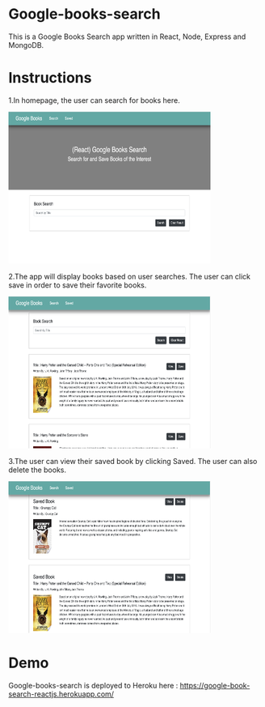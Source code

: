 # Google-books-search
  This is a Google Books Search app written in React, Node, Express and MongoDB.
  
# Instructions

  1.In homepage, the user can search for books here. 


   <img src="https://github.com/Pitchayarasm/google-books-search/blob/master/client/public/assets/demo1.png" width="400" height="300">


  2.The app will display books based on user searches. The user can click save in order to save their favorite books.


   <img src="https://github.com/Pitchayarasm/google-books-search/blob/master/client/public/assets/demo2.png" width="400" height="300">


  3.The user can view their saved book by clicking Saved. The user can also delete the books.



  <img src="https://github.com/Pitchayarasm/google-books-search/blob/master/client/public/assets/demo3.png" width="400" height="300">





# Demo
Google-books-search is deployed to Heroku here : https://google-book-search-reactjs.herokuapp.com/
